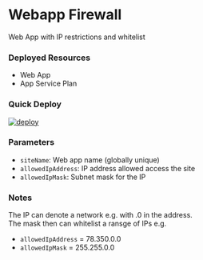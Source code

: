# Webapp Firewall
Web App with IP restrictions and whitelist

### Deployed Resources
- Web App 
- App Service Plan

### Quick Deploy
[![deploy](https://raw.githubusercontent.com/benc-uk/azure-arm/master/etc/azuredeploy.png)](https://portal.azure.com/#create/Microsoft.Template/uri/https%3A%2F%2Fraw.githubusercontent.com%2Fbenc-uk%2Fazure-arm%2Fmaster%2Fpaas-web%2Fwebapp-firewall%2Fazuredeploy.json)  

### Parameters
- `siteName`: Web app name (globally unique)
- `allowedIpAddress`: IP address allowed access the site
- `allowedIpMask`: Subnet mask for the IP

### Notes
The IP can denote a network e.g. with .0 in the address.  
The mask then can whitelist a ransge of IPs e.g. 
 - `allowedIpAddress` = 78.350.0.0
 - `allowedIpMask` = 255.255.0.0